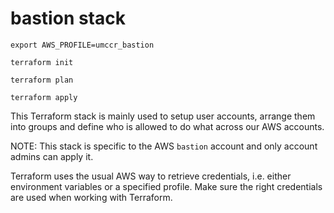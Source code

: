 # bastion stack

```
export AWS_PROFILE=umccr_bastion

terraform init

terraform plan

terraform apply
```


This Terraform stack is mainly used to setup user accounts, arrange them into groups and define who is allowed to do what across our AWS accounts.

NOTE: This stack is specific to the AWS `bastion` account and only account admins can apply it.

Terraform uses the usual AWS way to retrieve credentials, i.e. either environment variables or a specified profile. Make sure the right credentials are used when working with Terraform.
